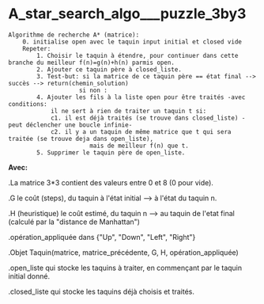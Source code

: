 # A_star_search_algo___puzzle_3by3

```
Algorithme de recherche A* (matrice):
    0. initialise open avec le taquin input initial et closed vide
    Repeter: 
        1. Choisir le taquin à étendre, pour continuer dans cette branche du meilleur f(n)=g(n)+h(n) parmis open.
        2. Ajouter ce taquin père à closed_liste.
        3. Test-but: si la matrice de ce taquin père == état final --> succès --> return(chemin_solution)
                    si non :
        4. Ajouter les fils à la liste open pour être traités -avec conditions:
            il ne sert à rien de traiter un taquin t si:
            c1. il est déjà traités (se trouve dans closed_liste) -peut déclencher une boucle infinie-
            c2. il y a un taquin de même matrice que t qui sera traitée (se trouve deja dans open_liste),
                       mais de meilleur f(n) que t.
        5. Supprimer le taquin père de open_liste.
```
**Avec:**

.La matrice 3*3 contient des valeurs entre 0 et 8 (0 pour vide).

.G le coût (steps), du taquin à l'état initial --> à l'état du taquin n.

.H (heuristique) le coût estimé, du taquin n --> au taquin de l'etat final (calculé par la "distance de Manhattan") 

.opération_appliquée dans {"Up", "Down", "Left", "Right"}

.Objet Taquin(matrice, matrice_précédente, G, H, opération_appliquée)

.open_liste qui stocke les taquins à traiter, en commençant par le taquin initial donné.

.closed_liste qui stocke les taquins déjà choisis et traités.